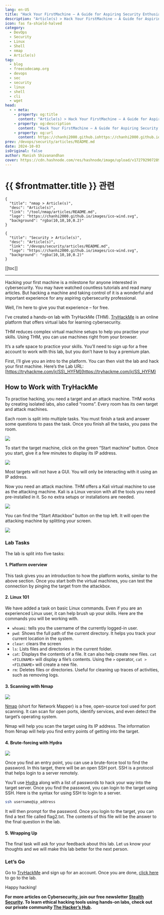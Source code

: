```yaml
---
lang: en-US
title: "Hack Your FirstMachine – A Guide for Aspiring Security Enthusiasts"
description: "Article(s) > Hack Your FirstMachine – A Guide for Aspiring Security Enthusiasts"
icon: fas fa-shield-halved
category:
  - DevOps
  - Security
  - Linux
  - Shell
  - nmap
  - Article(s)
tag:
  - blog
  - freecodecamp.org
  - devops
  - sec
  - security
  - linux
  - shell
  - cli
  - wget
head:
  - - meta:
    - property: og:title
      content: "Article(s) > Hack Your FirstMachine – A Guide for Aspiring Security Enthusiasts"
    - property: og:description
      content: "Hack Your FirstMachine – A Guide for Aspiring Security Enthusiasts"
    - property: og:url
      content: https://chanhi2000.github.iohttps://chanhi2000.github.io/bookshelf/freecodecamp.org/hack-your-first-machine-a-guide-for-aspiring-security-enthusiasts.html
prev: /devops/security/articles/README.md
date: 2024-10-03
isOriginal: false
author: Manish Shivanandhan
cover: https://cdn.hashnode.com/res/hashnode/image/upload/v1727929072898/8ba47c55-8ca9-4255-8cf7-f6a27e403315.jpeg
---
```


# {{ $frontmatter.title }} 관련

```component VPCard
{
  "title": "nmap > Article(s)",
  "desc": "Article(s)",
  "link": "/tool/nmap/articles/README.md",
  "logo": "https://chanhi2000.github.io/images/ico-wind.svg",
  "background": "rgba(10,10,10,0.2)"
}
```

```component VPCard
{
  "title": "Security > Article(s)",
  "desc": "Article(s)",
  "link": "/devops/security/articles/README.md",
  "logo": "https://chanhi2000.github.io/images/ico-wind.svg",
  "background": "rgba(10,10,10,0.2)"
}
```

[[toc]]

---

<SiteInfo
  name="Hack Your FirstMachine – A Guide for Aspiring Security Enthusiasts"
  desc="Hacking your first machine is a milestone for anyone interested in cybersecurity. You may have watched countless tutorials and read many articles. But hacking a machine and taking control of it is a wonderful and important experience for any aspiring..."
  url="https://freecodecamp.org/news/hack-your-first-machine-a-guide-for-aspiring-security-enthusiasts"
  logo="https://cdn.freecodecamp.org/universal/favicons/favicon.ico"
  preview="https://cdn.hashnode.com/res/hashnode/image/upload/v1727929072898/8ba47c55-8ca9-4255-8cf7-f6a27e403315.jpeg"/>

Hacking your first machine is a milestone for anyone interested in cybersecurity. You may have watched countless tutorials and read many articles. But hacking a machine and taking control of it is a wonderful and important experience for any aspiring cybersecurity professional.

Well, I’m here to give you that experience – for free.

I’ve created a hands-on lab with TryHackMe (THM). [<FontIcon icon="fas fa-globe"/>TryHackMe](https://tryhackme.com/) is an online platform that offers virtual labs for learning cybersecurity.

THM reduces complex virtual machine setups to help you practise your skills. Using THM, you can use machines right from your browser.

It’s a safe space to practice your skills. You’ll need to sign up for a free account to work with this lab, but you don’t have to buy a premium plan.

First, I’ll give you an intro to the platform. You can then visit the lab and hack your first machine. Here’s the Lab URL: [<FontIcon icon="fas fa-globe"/>https://tryhackme.com/jr/SS\_HYFM](https://tryhackme.com/jr/SS_HYFM)

How to Work with TryHackMe
--------------------------

To practise hacking, you need a target and an attack machine. THM works by creating isolated labs, also called “rooms”. Every room has its own target and attack machines.

Each room is split into multiple tasks. You must finish a task and answer some questions to pass the task. Once you finish all the tasks, you pass the room.

![](https://cdn.hashnode.com/res/hashnode/image/upload/v1727929124746/ec215a11-4efe-48fb-b1c7-e341be7e5bc0.png)

To start the target machine, click on the green “Start machine” button. Once you start, give it a few minutes to display its IP address.

![](https://cdn.hashnode.com/res/hashnode/image/upload/v1727929152565/d0853ded-10a0-4c75-b03a-9e6962d666a3.png)

Most targets will not have a GUI. You will only be interacting with it using an IP address.

Now you need an attack machine. THM offers a Kali virtual machine to use as the attacking machine. Kali is a Linux version with all the tools you need pre-installed in it. So no extra setups or installations are needed.

![](https://cdn.hashnode.com/res/hashnode/image/upload/v1727929209495/1d6234da-acc0-4c7e-81dd-70f2ef0d3888.png)

You can find the “Start Attackbox” button on the top left. It will open the attacking machine by splitting your screen.

![](https://cdn.hashnode.com/res/hashnode/image/upload/v1727929187803/10b8c5c6-a0bf-4f58-ab67-94cb3b4ad25f.png)

### Lab Tasks

The lab is split into five tasks:

#### 1. Platform overview

This task gives you an introduction to how the platform works, similar to the above section. Once you start both the virtual machines, you can test the connection by pinging the target from the attackbox.

#### 2. Linux 101

We have added a task on basic Linux commands. Even if you are an experienced Linux user, it can help brush up your skills. Here are the commands you will be working with.

- `whoami`:  tells you the username of the currently logged-in user.
- `pwd`:  Shows the full path of the current directory. It helps you track your current location in the system.
- `clear`:  clears the screen
- `ls`:  Lists files and directories in the current folder.
- `cat`:  Displays the contents of a file. It can also help create new files. `cat <FILENAME>` will display a file’s contents. Using the `>` operator, `cat > <FILENAME>` will create a new file.
- `rm`:  Deletes files or directories. Useful for cleaning up traces of activities, such as removing logs.

#### 3. Scanning with Nmap

![](https://cdn.hashnode.com/res/hashnode/image/upload/v1727929253716/10a18e13-8afe-4a4b-af18-cf4caff653ba.jpeg)

[<FontIcon icon="iconfont icon-nmap"/>Nmap](https://stealthsecurity.sh/p/nmap-tutorial) (short for Network Mapper) is a free, open-source tool used for port scanning. It can scan for open ports, identify services, and even detect the target’s operating system.

Nmap will help you scan the target using its IP address. The information from Nmap will help you find entry points of getting into the target.

#### 4. Brute-forcing with Hydra

![](https://cdn-images-1.medium.com/max/1600/1*xZslvj7DTAYmUbDvTXcjug.jpeg)

Once you find an entry point, you can use a brute-force tool to find the password. In this target, there will be an open SSH port. SSH is a protocol that helps login to a server remotely.

You’ll use [<FontIcon icon="fas fa-globe"/>Hydra](https://stealthsecurity.sh/p/hacking-hydra-practical-tutorial) along with a list of passwords to hack your way into the target server. Once you find the password, you can login to the target using SSH. Here is the syntax for using SSH to login to a server.

```sh
ssh username@ip_address
```

It will then prompt for the password. Once you login to the target, you can find a text file called flag2.txt. The contents of this file will be the answer to the final question in the lab.

#### 5. Wrapping Up

The final task will ask for your feedback about this lab. Let us know your thoughts and we will make this lab better for the next person.

### Let’s Go

Go to [<FontIcon icon="fas fa-globe"/>TryHackMe](https://tryhackme.com/?utm_source=www.stealthsecurity.sh&utm_medium=referral&utm_campaign=hack-your-first-machine) and sign up for an account. Once you are done, [<FontIcon icon="fas fa-globe"/>click here](https://tryhackme.com/jr/SS_HYFM?utm_source=www.stealthsecurity.sh&utm_medium=referral&utm_campaign=hack-your-first-machine) to go to the lab.

Happy hacking!

**For more articles on Cybersecurity, join our free newsletter [<FontIcon icon="fas fa-globe"/>Stealth Security](https://stealthsecurity.sh/). To learn ethical hacking tools using hands-on labs, check out our private community [<FontIcon icon="fas fa-globe"/>The Hacker’s Hub](https://skool.com/hackershub).**

<!-- START: ARTICLE CARD -->
<!-- END: ARTICLE CARD -->